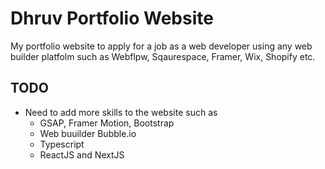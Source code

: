 # Dhruv Portfolio Website

My portfolio website to apply for a job as a web developer using any web builder platfolm such as Webflpw, Sqaurespace, Framer, Wix, Shopify etc.

## TODO

- Need to add more skills to the website such as
  - GSAP, Framer Motion, Bootstrap
  - Web buuilder Bubble.io
  - Typescript
  - ReactJS and NextJS
